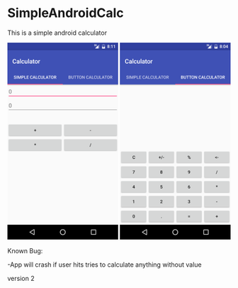 # SimpleAndroidCalc

This is a simple android calculator

<img src="https://raw.githubusercontent.com/BryanKo/SimpleAndroidCalc/master/simpleCalc.png" width="250">
<img src="https://raw.githubusercontent.com/BryanKo/SimpleAndroidCalc/master/btnCalc.png" width="250">

Known Bug:

-App will crash if user hits tries to calculate anything without value

version 2